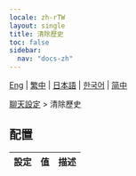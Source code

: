 ```yaml
---
locale: zh-rTW
layout: single
title: 清除歷史
toc: false
sidebar:
  nav: "docs-zh"
---
```

[Eng](/dancexr/menu/2025.5/chat/clear_history) | [繁中](/tw/dancexr/menu/2025.5/chat/clear_history) | [日本語](/jp/dancexr/menu/2025.5/chat/clear_history) | [한국어](/kr/dancexr/menu/2025.5/chat/clear_history) | [简中](/zh/dancexr/menu/2025.5/chat/clear_history)

[聊天設定](../menu#聊天設定) > 清除歷史

## 配置

| 設定 | 值 | 描述 |
| :--- | --- | :--- |

